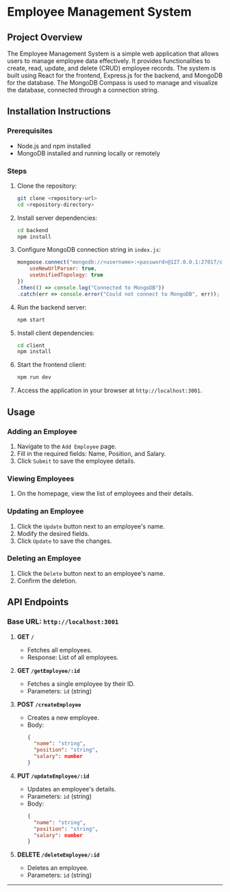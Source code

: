 # Employee Management System

## Project Overview
The Employee Management System is a simple web application that allows users to manage employee data effectively. It provides functionalities to create, read, update, and delete (CRUD) employee records. The system is built using React for the frontend, Express.js for the backend, and MongoDB for the database. The MongoDB Compass is used to manage and visualize the database, connected through a connection string.

## Installation Instructions

### Prerequisites
- Node.js and npm installed
- MongoDB installed and running locally or remotely

### Steps
1. Clone the repository:
   ```bash
   git clone <repository-url>
   cd <repository-directory>
   ```

2. Install server dependencies:
   ```bash
   cd backend
   npm install
   ```

3. Configure MongoDB connection string in `index.js`:
   ```javascript
   mongoose.connect("mongodb://<username>:<password>@127.0.0.1:27017/crud", {
       useNewUrlParser: true,
       useUnifiedTopology: true
   })
   .then(() => console.log("Connected to MongoDB"))
   .catch(err => console.error("Could not connect to MongoDB", err));
   ```

4. Run the backend server:
   ```bash
   npm start
   ```

6. Install client dependencies:
   ```bash
   cd client
   npm install
   ```

7. Start the frontend client:
   ```bash
   npm run dev
   ```

8. Access the application in your browser at `http://localhost:3001`.

## Usage

### Adding an Employee
1. Navigate to the `Add Employee` page.
2. Fill in the required fields: Name, Position, and Salary.
3. Click `Submit` to save the employee details.

### Viewing Employees
1. On the homepage, view the list of employees and their details.

### Updating an Employee
1. Click the `Update` button next to an employee's name.
2. Modify the desired fields.
3. Click `Update` to save the changes.

### Deleting an Employee
1. Click the `Delete` button next to an employee's name.
2. Confirm the deletion.

## API Endpoints

### Base URL: `http://localhost:3001`

1. **GET `/`**
   - Fetches all employees.
   - Response: List of all employees.

2. **GET `/getEmployee/:id`**
   - Fetches a single employee by their ID.
   - Parameters: `id` (string)

3. **POST `/createEmployee`**
   - Creates a new employee.
   - Body:
     ```json
     {
       "name": "string",
       "position": "string",
       "salary": number
     }
     ```

4. **PUT `/updateEmployee/:id`**
   - Updates an employee's details.
   - Parameters: `id` (string)
   - Body:
     ```json
     {
       "name": "string",
       "position": "string",
       "salary": number
     }
     ```

5. **DELETE `/deleteEmployee/:id`**
   - Deletes an employee.
   - Parameters: `id` (string)

---




